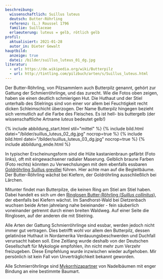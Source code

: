 ```yaml
---
beschreibung:
  wissenschaftlich: Suillus luteus
  deutsch: Butter-Röhrling
  referenz: (L.) Roussel 1796
  familie: Suillaceae
  erlaeuterung: luteus = gelb, rötlich gelb
profil:
  aktualisiert: 2021-01-28
  autor_in: Dieter Gewalt
hauptbild:
  anzeige: true
  datei: /bilder/suillus_luteus_01_dg.jpg
literatur:
  - url: https://de.wikipedia.org/wiki/Butterpilz
  - url: http://tintling.com/pilzbuch/arten/s/Suillus_luteus.html
---
```

Der Butter-Röhrling, von Pilzsammlern auch Butterpilz genannt, gehört zur Gattung der Schmierröhrlinge, und das zurecht. Wie die Fotos oben zeigen, haben sie einen deutlich schmierigen Hut. Die Huthaut und der Stiel unterhalb des Stielrings sind von einer vor allem bei Feuchtigkeit recht dicken Schleimschicht überzogen. Der Name Butterpilz hingegen bezieht sich vermutlich auf die Farbe des Fleisches. Es ist hell- bis buttergelb (der wissenschaftliche Artname *luteus* bedeutet gelb!)

{% include abbildung_start.html stil="mittel" %}
{% include bild.html datei="/bilder/suillus_luteus_02_dg.jpg" nocrop=true %}
{% include bild.html datei="/bilder/suillus_luteus_03_dg.jpg" nocrop=true %}
{% include abbildung_ende.html %}

In typischer Erscheinungsform sind die Hüte kastanienbraun gefärbt (Foto links), oft mit eingewachsener radialer Maserung. Gelblich braune Farben (Foto rechts) könnten zu Verwechslungen mit dem ebenfalls essbaren [Goldröhrling Suillus grevillei](/pilze/suillus-grevillei-goldröhrling) führen. Hier achte man auf die Begleitbäume. Der Butter-Röhrling wächst bei Kiefern, der Goldröhrling ausschließlich bei Lärchen.

Mitunter findet man Butterpilze, die keinen Ring am Stiel am Stiel haben. Dabei handelt es sich um den [Ringlosen Butter-Röhrling (*Suillus collinitus*)](/pilze/suillus-collinitus-ringloser-butter-röhrling), der ebenfalls bei Kiefern wächst. Im Sandhorst-Wald bei Dietzenbach wuchsen beide Arten jahrelang nahe beieinander - fein säuberlich voneinander getrennt durch einen breiten Waldweg. Auf einer Seite die Ringlosen, auf der anderen die mit Stielring. 

Alle Arten der Gattung Schmierröhrlinge sind essbar, werden jedoch nicht immer gut vertragen. Dies betrifft wohl vor allem den Butterpilz, dessen gelatinöse Huthaut in Nordamerika Verdauungsbeschwerden und Duchfall verursacht haben soll. Eine Zeitlang wurde deshalb von der Deutschen Gesellschaft für Mykologie empfohlen, ihn nicht mehr zum Verzehr freizugeben. Diese Empfehlung wurde inzwischen wieder aufgehoben. Mir persönlich ist kein Fall von Unverträglichkeit bekannt geworden.

Alle Schmierröhrlinge sind [Mykorrhizapartner](Mykorrhiza "Glossar") von Nadelbäumen mit enger Bindung an eine bestimmte Baumart.